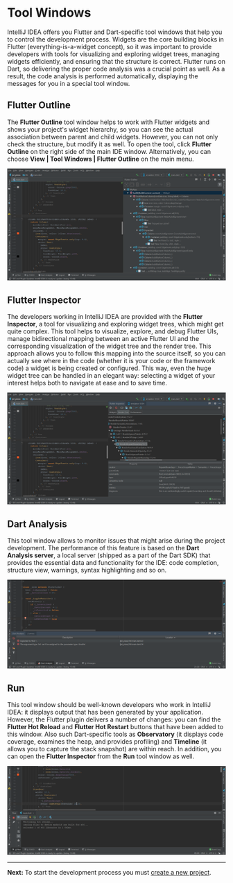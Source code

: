 # Tool Windows

IntelliJ IDEA offers you Flutter and Dart-specific tool windows that help you to control the development process. Widgets are the core building blocks in Flutter (everything-is-a-widget concept), so it was important to provide developers with tools for visualizing and exploring widget trees, managing widgets efficiently, and ensuring that the structure is correct. Flutter runs on Dart, so delivering the proper code analysis was a crucial point as well. As a result, the code analysis is performed automatically, displaying the messages for you in a special tool window.

## Flutter Outline
The **Flutter Outline** tool window helps to work with Flutter widgets and shows your project's widget hierarchy, so you can see the actual association between parent and child widgets. However, you can not only check the structure, but modify it as well. To open the 
tool, click **Flutter Outline** on the right side of the main IDE window. Alternatively, you can choose **View | Tool Windows | Flutter Outline** on the main menu.
<p align="center">
<img src="https://github.com/straw-wave/draft/blob/master/img_final/2_outline_tool_window.png" alt="Outline Tool Window"/>
</p>


## Flutter Inspector
The developers working in IntelliJ IDEA are provided with the **Flutter Inspector**, a tool for visualizing and exploring widget trees, which might get quite complex. This tool helps to visualize, explore, and debug Flutter UIs, manage bidirectional mapping between an active Flutter UI and the corresponding visualization of the widget tree and the render tree. This approach allows you to follow this mapping into the source itself, so you can actually see where in the code (whether it is your code or the framework code) a widget is being created or configured. This way, even the huge widget tree can be handled in an elegant way: selecting a widget of your interest helps both to navigate at ease and to save time.
<p align="center">
<img src="https://github.com/straw-wave/draft/blob/master/img_final/2_inspector_tool_window.png" alt="Inspector Tool Window"/>
</p>

## Dart Analysis
This tool window allows to monitor issues that might arise during the project development. The performance of this feature is based on 
the **Dart Analysis server**, a local server (shipped as a part of the Dart SDK) that provides the essential data and functionality for the IDE: code completion, structure view, warnings, syntax highlighting and so on.
<p align="center">
<img src="https://github.com/straw-wave/draft/blob/master/img_final/2_dart_analysis_tool_window.png" alt="Dart Analysis Tool Window"/>
</p>

## Run
This tool window should be well-known developers who work in IntelliJ IDEA: it displays output that has been generated by your application. However, the Flutter plugin delivers a number of changes: you can find the **Flutter Hot Reload** and **Flutter Hot Restart** buttons that have been added to this window. Also such Dart-specific tools as **Observatory** (it displays code coverage, examines the heap, and provides profiling) and **Timeline** (it allows you to capture the stack snapshot) are within reach. In addition, you can open the **Flutter Inspector** from the **Run** tool window as well.
<p align="center">
<img src="https://github.com/straw-wave/draft/blob/master/img_final/2_run_tool_window_2.png" alt="Run Tool Window"/>
</p>

---

**Next:** To start the development process you must [create a new project](https://github.com/straw-wave/draft/blob/master/content/creating-projects.md).
